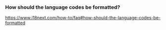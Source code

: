 ### How should the language codes be formatted?

https://www.i18next.com/how-to/faq#how-should-the-language-codes-be-formatted
